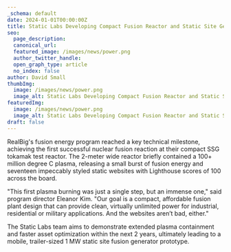 ```yaml
---
_schema: default
date: 2024-01-01T00:00:00Z
title: Static Labs Developing Compact Fusion Reactor and Static Site Generator
seo:
  page_description:
  canonical_url:
  featured_image: /images/news/power.png
  author_twitter_handle:
  open_graph_type: article
  no_index: false
author: David Small
thumbImg:
  image: /images/news/power.png
  image_alt: Static Labs Developing Compact Fusion Reactor and Static Site Generator
featuredImg:
  image: /images/news/power.png
  image_alt: Static Labs Developing Compact Fusion Reactor and Static Site Generator
draft: false
---
```

RealBig's fusion energy program reached a key technical milestone, achieving the first successful nuclear fusion reaction at their compact SSG tokamak test reactor. The 2-meter wide reactor briefly contained a 100+ million degree C plasma, releasing a small burst of fusion energy and seventeen impeccably styled static websites with Lighthouse scores of 100 across the board.

"This first plasma burning was just a single step, but an immense one," said program director Eleanor Kim. "Our goal is a compact, affordable fusion plant design that can provide clean, virtually unlimited power for industrial, residential or military applications. And the websites aren’t bad, either."

The Static Labs team aims to demonstrate extended plasma containment and faster asset optimization within the next 2 years, ultimately leading to a mobile, trailer-sized 1 MW static site fusion generator prototype.